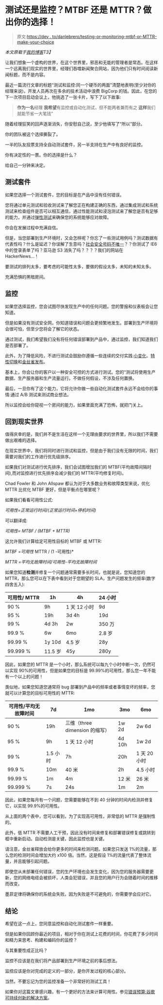 # 测试还是监控？MTBF 还是 MTTR？做出你的选择！

> 原文:[https://dev . to/danlebrero/testing-or-monitoring-mtbf-or-MTTR-make-your-choice](https://dev.to/danlebrero/testing-or-monitoring-mtbf-or-mttr-make-your-choice)

*本文原载于[我的博客](http://danlebrero.com/2017/06/05/testing-or-monitoring-mtbf-mttr-make-your-choice/)T3】*

让我们想象一个虚构的世界，在这个世界里，邪恶和无能的管理者是常态。在这样一个远离我们现实的世界里，经理们吞噬新闻聚合网站，因为他们只有时间阅读新闻标题，而不是内容。

最近一篇流行文章的标题“测试和监控:同一个硬币的两面”清楚地表明(至少对你的经理来说)，开发人员再次在多余的技术活动中浪费 BigCorp 的钱。因此，在您的下一次项目启动会议上，他挑选了一张卡片，写下了以下故事:

> **作为一名**经理
> **我希望**有监控或自动化测试，但不能两者兼而有之
> **这样**我们就能节省一大笔钱”

随着经理狂笑的回声逐渐消失，你安慰自己说，至少他填写了“所以”部分。

你的团队被这个选择撕裂了。

一半的队友投票支持全自动测试套件，另一半支持在生产中有良好的监控。

你有决定性的一票。你的选择是什么？

给自己一分钟来决定。

## 测试套件

如果您选择一个测试套件，您的目标是在产品中没有任何错误。

您将通过单元测试和验收测试来了解您正在构建正确的东西，通过集成测试和系统测试来检查组件是否可以相互通信，通过性能测试和浸泡测试来了解您是否有足够的能力，并通过[弹性测试](http://danlebrero.com/2017/05/20/automating-resilience-testing-with-docker-and-property-based-testing-devoxx-uk-2017-video/#content)来确保您的系统能够应对故障。

你会在发展过程中充满自信。

但是，当您部署到生产环境时，又会怎样呢？你忘了一些测试用例吗？测试数据有代表性吗？什么是延迟？你误解了生意吗？[社会安全号码不唯一](http://www.computerworld.com/article/2552992/it-management/not-so-unique.html)？？你测试了 IE6 中的登录表单了吗？亚马逊 S3 消失了吗？？？？我们的网站在 HackerNews...！

要测试的排列太多，要考虑的可能性太多，要做的假设太多，未知的未知太多。

充满恐惧的黑暗房间。

## 监控

如果您选择监控，您会试图尽快发现生产中的任何问题。您的警报和仪表板会让您知道。

但是如果没有测试安全网，你知道错误和问题会更频繁地发生。部署到生产环境将会很可怕，但至少您将会了解它的状态。

通过测试，我们希望我们没有将任何错误部署到产品中，通过监控，我们知道我们是否部署了。

此外，为了降低风险，不进行测试会鼓励你遵循一些连续的交付实践:[小变化](https://continuousdelivery.com/principles/#work-in-small-batches)、[特性切换](https://martinfowler.com/articles/feature-toggles.html)和[金丝雀发布](https://martinfowler.com/bliki/CanaryRelease.html)。

基本上，你会让你的客户以一种安全可控的方式进行测试。您的“测试将使用生产数据、生产服务器和生产流量运行。不做任何假设，不涉及任何置换。

最后，一旦你有了这个能力，它将允许你做一些自动化测试套件永远不会给你的事情:通过 A/B 测试来测试商业想法。

所以监控会给你窥视一个房间的能力，如果里面充满了恐怖，就把门关上。

## 回到现实世界

值得庆幸的是，我们并不是生活在这样一个无理由要求的世界里，所以我们不需要做出艰难的选择。

在现实世界中，我们将同时进行测试和监控，但是由于我们没有无限的时间，我们需要对我们的工作进行优先级排序。

如果我们对测试进行优先排序，我们会试图增加我们的 MTBF(平均故障间隔时间),而对监控进行优先排序会减少我们的 MTTR(平均修复时间)。

Chad Fowler 和 John Allspaw 都认为对于大多数业务和故障类型来说，优化 MTTR 比优化 MTBF 更好，但是平衡点在哪里呢？

如果我们看看可用性公式:

*可用性=正常运行时间/(正常运行时间+停机时间)*

可以翻译成:

*可用性= MTBF / (MTBF + MTTR)*

这允许我们计算给定可用性目标的 MTBF 或 MTTR:

*MTBF =可用性* MTTR / (1 -可用性)*

*MTTR =平均无故障时间/可用性-平均无故障时间*

如果您知道**检测**并修复一个问题通常需要多长时间，也就是说，您知道您的 MTTR，那么您可以在下表中看到对于您期望的 SLA，生产问题发生的频率(数字四舍五入):

| 可用性/ MTTR | 1h | 4h | 24 小时 |
| --- | --- | --- | --- |
| 90 % | 9h | 1 天 12 小时 | 9d |
| 95 % | 19h | 3d 4h | 19d |
| 99 % | 4d 3h | 2w | 350 万 |
| 99.9 % | 6w | 6mo | 2.8 岁 |
| 99.99 % | 1y 10d | 4.5 岁 | 28y |
| 99.999 % | 11.5 岁 | 45y | 280y |

因此，如果您的 MTTR 是一个小时，那么系统可以每九个小时中断一次，仍然可以实现 90%的可用性，但是如果您的目标是 99.99%的可用性，那么您一年不能有一个以上的问题！

类似地，如果您知道您通常将 bug 部署到产品中的频率或者事情变坏的频率，您就可以计算您的目标可用性的 MTTR:

| 可用性/平均无故障时间 | 7d | 1mo | 3mo | 6mo |
| --- | --- | --- | --- | --- |
| 90 % | 19h | 三维（three dimension 的缩写） | 1w 2d | 2w 6d |
| 95 % | 9h | 1 天 12 小时 | 4d 10h | 1w 2d |
| 99 % | 1.5 小时 | 7h | 20h | 1 天 20 小时 |
| 99.9 % | 10m | 40 米 | 2h | 4.5 小时 |
| 99.99 % | 1m | 4m | 12 米 | 26 米 |
| 99.999 % | 7s | 24s | 1m | 2m |

因此，如果您每月有一个问题，您需要能够在不到 40 分钟的时间内检测并修复它，以实现 99.9%的可用性。

从上面的两个表中，您可以看到，为了实现高可用性，非常低的 MTTR 是强制性的。

此外，低 MTTR 不需要人工干预，因此没有时间来修复和部署错误修复或跳转到框中重新启动。自动检测是关键，因此监控也是关键。

请注意，金丝雀释放会给你更多的时间来检测问题。如果您只发送 1%的流量，那么您的检测时间会增加大约 x100 倍。当然，这是假设 1%的流量代表了整体流量，并且能够引起问题。

即使您从未部署任何错误，您的生产环境也会发生变化，因为您的服务器需要更新，您的网络电缆会被损坏，人类会犯错误，并且您的用户行为会随着时间的推移而改变。

墨菲定律将确保你的系统会失败。因为失败是不可避免的，你需要学会应对它。

## 结论

希望在这一点上，您同意监控和自动化测试套件一样重要。

但是如果你回顾你最近的项目，相对于你在测试上花费的时间，你花费了多少时间和精力来思考、构建和编码你的监控？

与其重要性成正比吗？

监控不应该是在我们将产品部署到生产环境之前的事后想法。

监控应该是你对完成的定义的一部分，是你开发过程的核心部分。

当然，不要忘记为您的监控准备一个非常好的测试工具！

如果你对这篇文章感兴趣，有一个更好的方法来计算可用性。参见[错误预算:谷歌可持续创新的解决方案](http://danlebrero.com/2017/07/16/error-budget-google-solution-for-innovating-at-a-sustainable-pace/)。